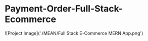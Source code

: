 # Payment-Order-Full-Stack-Ecommerce

 ![Project Image]('./MEAN/Full Stack E-Commerce MERN App.png')
  <!-- Adjust this path as necessary -->